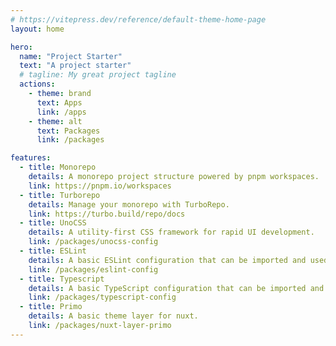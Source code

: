 ```yaml
---
# https://vitepress.dev/reference/default-theme-home-page
layout: home

hero:
  name: "Project Starter"
  text: "A project starter"
  # tagline: My great project tagline
  actions:
    - theme: brand
      text: Apps
      link: /apps
    - theme: alt
      text: Packages
      link: /packages

features:
  - title: Monorepo
    details: A monorepo project structure powered by pnpm workspaces.
    link: https://pnpm.io/workspaces
  - title: Turborepo
    details: Manage your monorepo with TurboRepo.
    link: https://turbo.build/repo/docs
  - title: UnoCSS
    details: A utility-first CSS framework for rapid UI development.
    link: /packages/unocss-config
  - title: ESLint
    details: A basic ESLint configuration that can be imported and used in the project.
    link: /packages/eslint-config
  - title: Typescript
    details: A basic TypeScript configuration that can be imported and used in the project.
    link: /packages/typescript-config
  - title: Primo
    details: A basic theme layer for nuxt.
    link: /packages/nuxt-layer-primo
---
```

